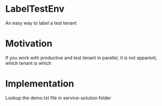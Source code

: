 # LabelTestEnv
An easy way to label a test tenant

# Motivation
If you work with productive and test tenant in parallel, it is not apparent, which tenant is which

# Implementation
Lookup the demo.txt file in service-solution folder
